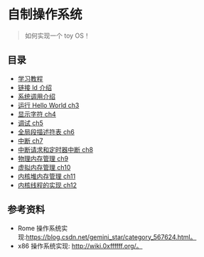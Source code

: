 # 自制操作系统

> 如何实现一个 toy OS！

## 目录

* [学习教程](./docs/hurlex-index.pdf)
* [链接 ld 介绍](./docs/ld.md)
* [系统调用介绍](./docs/syscall.md)
* [运行 Hello World ch3](./docs/ch3.md)
* [显示字符 ch4](./docs/ch4.md)
* [调试 ch5](./docs/ch5.md)
* [全局段描述符表 ch6](./docs/ch6.md)
* [中断 ch7](./docs/ch7.md)
* [中断请求和定时器中断 ch8](./docs/ch8.md)
* [物理内存管理 ch9](./docs/ch9.md)
* [虚拟内存管理 ch10](./docs/ch10.md)
* [内核堆内存管理 ch11](./docs/ch11.md)
* [内核线程的实现 ch12](./docs/ch12.md)

## 参考资料

* Rome 操作系统实现:https://blog.csdn.net/gemini_star/category_567624.html。
* x86 操作系统实现: http://wiki.0xffffff.org/。
